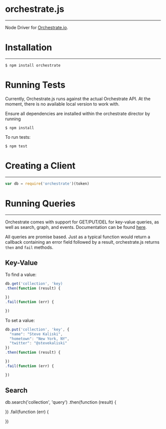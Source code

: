 # orchestrate.js
---

Node Driver for [Orchestrate.io](http://orchestrate.io).


# Installation
---
```
$ npm install orchestrate
```

# Running Tests
Currently, Orchestrate.js runs against the actual Orchestrate API. At the moment, there is no available local version to work with.

Ensure all dependencies are installed within the orchestrate director by running

```
$ npm install
```
To run tests:

```
$ npm test
```

# Creating a Client
---

```javascript
var db = require('orchestrate')(token)
```

# Running Queries
---
Orchestrate comes with support for GET/PUT/DEL for key-value queries, as well as search, graph, and events. Documentation can be found [here](https://docs.orchestrate.io/).

All queries are promise based. Just as a typical function would return a callback containing an error field followed by a result, orchestrate.js returns `then` and `fail` methods.

## Key-Value

To find a value:

```javascript
db.get('collection', 'key)
.then(function (result) {

})
.fail(function (err) {

})

```

To set a value:
```javascript
db.put('collection', 'key', {
  "name": "Steve Kaliski",
  "hometown": "New York, NY",
  "twitter": "@stevekaliski"
})
.then(function (result) {

})
.fail(function (err) {

})
```

## Search

db.search('collection', 'query')
.then(function (result) {

})
.fail(function (err) {

})
